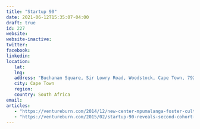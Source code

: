 ```yaml
---
title: "Startup 90"
date: 2021-06-12T15:35:07-04:00
draft: true
id: 227
website: 
website-inactive: 
twitter: 
facebook: 
linkedin: 
location: 
   lat: 
   lng: 
   address: "Buchanan Square, Sir Lowry Road, Woodstock, Cape Town, 7925"
   city: Cape Town
   region: 
   country: South Africa
email: 
articles:
   - "https://ventureburn.com/2014/12/new-center-mpumalanga-foster-culture-entrepreneurship/"
   - "https://ventureburn.com/2015/02/startup-90-reveals-second-cohort-keen-acceleration/"
---
```


